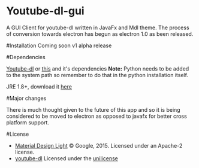 
# Youtube-dl-gui
A GUI Client for youtube-dl written in JavaFx and Mdl theme. The process of conversion towards electron has begun as electron 1.0 as been released.

#Installation
Coming soon v1 alpha release

#Dependencies

[Youtube-dl](https://yt-dl.org/latest/youtube-dl.exe) or [this](https://github.com/rg3/youtube-dl) and it's dependencies
**Note:** Python needs to be added to the system path so remember to do that in the python installation itself.

JRE 1.8+, download it [here](http://www.oracle.com/technetwork/java/javase/downloads/jre8-downloads-2133155.html)

#Major changes

There is much thought given to the future of this app and so it is being considered to be moved to electron as opposed to javafx for better cross platform support.

#License
 - [Material Design Light](https://github.com/google/material-design-lite) 
 © Google, 2015. Licensed under an Apache-2 license.
 - [youtube-dl](https://github.com/rg3/youtube-dl) 
	     Licensed under the [unilicense](https://github.com/rg3/youtube-dl/blob/master/LICENSE)
